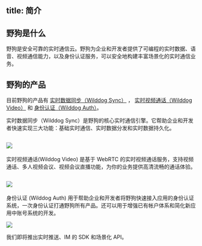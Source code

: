 
title:  简介
---
<h2 id='野狗是什么' class="article-heading top-heading">野狗是什么</h2>

野狗是安全可靠的实时通信云。野狗为企业和开发者提供了可编程的实时数据、语音、视频通信能力，以及身份认证服务，可以安全地构建丰富场景化的实时通信业务。


## 野狗的产品
目前野狗的产品有 [实时数据同步（Wilddog Sync）](/overview/sync.html) ， [实时视频通话（Wilddog Video）](/overview/video.html) 和 [身份认证（Wilddog Auth）](/overview/auth.html)。


实时数据同步（Wilddog Sync）是野狗的核心实时通信引擎。它帮助企业和开发者快速实现三大功能：基础实时通信、实时数据分发和实时数据持久化。

![](/images/introduction.jpg)
---
实时视频通话(Wilddog Video) 是基于 WebRTC 的实时视频通话服务，支持视频通话、多人视频会议、视频会议直播功能，为你的业务提供高清流畅的通话体验。

![](/images/videointro.jpg)
---
身份认证 (Wilddog Auth) 用于帮助企业和开发者将野狗快速接入应用的身份认证系统，一次身份认证打通野狗所有产品。还可以用于增强已有帐户体系和简化新应用中账号系统的开发。

![](/images/wilddogauth.jpg)

我们即将推出实时推送、IM 的 SDK 和场景化 API。




